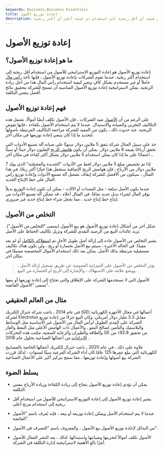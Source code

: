 ```yaml
---
keywords: Business,Business Essentials
title: إعادة توزيع الأصول
description: إعادة توزيع الأصول هو النقل الاستراتيجي للأصول من استخدام أقل قيمة أو أقل ربحية إلى استخدام ذي قيمة أعلى أو أكثر ربحية.
---
```


# إعادة توزيع الأصول
## ما هو إعادة توزيع الأصول؟

إعادة توزيع الأصول هو إعادة التوزيع الاستراتيجي للأصول من استخدام أقل ربحية إلى استخدام أكثر ربحية. عندما تقوم الشركات بإعادة توزيع الأصول ، فإنها تأخذ [رأس مال](/capital) خاملاً أو غير مستخدم بشكل كافٍ وتغير كيفية استخدام رأس المال هذا من أجل زيادة الربحية. يمكن لاستراتيجية إعادة توزيع الأصول المناسبة أن تسمح للشركة بتحقيق نتائج أفضل بنفس التكلفة.

## فهم إعادة توزيع الأصول

على الرغم من أن [الأصول](/asset) تفيد الشركات ، فإن الأصول تكلف أيضًا أموالًا. تشمل هذه التكاليف التخزين والصيانة والاستبدال. عندما لا يتم استخدام الأصول بكفاءة ، فإنها تقوض الربحية. عند حدوث ذلك ، يكون من المفيد للشركة مراجعة التكاليف المرتبطة بأصولها لتحديد ما إذا كان ينبغي إعادة توزيعها في مكان آخر.

خذ على سبيل المثال شركة تنفق 5 ملايين دولار سنويًا على صيانة آلة تصنيع الأدوات التي تحقق أرباحًا بقيمة 6 ملايين دولار. يمكن أن يكون [هامش الربح](/profitmargin) المليون دولار جيدًا أو سيئًا ، اعتمادًا على ما إذا كان يمكن استخدام 5 ملايين دولار بشكل أكثر كفاءة في مكان آخر.

إذا تم تخصيص مبلغ 5 ملايين دولار لخط من الأدوات "الجديدة والمحسّنة" الذي يولد 7 ملايين دولار من الأرباح ، فإن هوامش الربح الإضافية ستجعل هذا خيارًا أكثر ربحًا. في هذا المثال ، سيكون من الأفضل للشركة إيقاف تشغيل آلة تصنيع الأدوات وإعادة توزيع رأس المال على خط الإنتاج الجديد.

عندما يكون الأصل سلعة - مثل المعدات أو الآلات - يمكن أن تكون إعادة التوزيع بديلاً يوفر المال لشراء بديل جديد تمامًا. في المثال أعلاه ، قد تتمكن آلة تصنيع الأدوات من إنتاج خط إنتاج جديد ، مما يجعل شراء خط إنتاج جديد غير ضروري.

## التخلص من الأصول

شكل آخر من أشكال إعادة توزيع الأصول هو بيع الأصول (يسمى "التخلص من الأصول"). تزيد عائدات البيع من الرصيد النقدي للشركة وتزيل تكاليف الحفاظ على الأصل.

يشير التخلص من الأصول عادة إلى إزالة أصل طويل الأجل تم [استهلاكه بالكامل](/depreciation) أو لم يعد مفيدًا. في الحالة الأخيرة ، سيتم بيع الأصل بخسارة أو ربح ، ولن تكون هناك تكاليف مستقبلية مرتبطة بذلك الأصل. يمكن بعد ذلك استخدام الأموال المخصصة مسبقًا في مكان آخر.

> يؤثر التخلص من الأصول على الميزانية العمومية عن طريق تسجيل إزالة الأصل ، ووضع علامة على الاستهلاك ، والإشارة إلى الربح أو الخسارة من البيع.

>

الأصول التي لا تستخدمها الشركة على الإطلاق والتي تحتاج إلى إعادة توزيعها أو بيعها تسمى "الأصول الفائضة".

## مثال من العالم الحقيقي

في عام 2014 ، باعت شركة جنرال إلكتريك (GE) أعمالها في مجال الأجهزة الكهربائية لشركة Electrolux مقابل 3.3 مليار دولار أمريكي. وكان البيع جزءًا من إعادة توزيع الشركة على المدى الطويل لرأس المال من الأصول غير الأساسية مثل الوسائط والبلاستيك والتأمين لصالح النمو ، والأعمال ذات الهامش الأعلى مثل النفط والغاز والطاقة والطيران والرعاية الصحية. مكنت هذه التحركات GE من تحقيق 92.8٪ من [الإيرادات](/revenue) من أعمالها الصناعية بحلول عام 2016 .

علاوة على ذلك ، في عام 2020 ، باعت جنرال إلكتريك أعمالها الخاصة بالمصابيح الكهربائية التي يبلغ عمرها 125 عامًا.كان أداء الشركة الفرعية سيئًا لسنوات ، لذلك قررت الشركة بيع أصولها وإعادة توزيعها ، مما سمح بتركيز أكبر على الأعمال الصناعية.

## يسلط الضوء

- يمكن أن تؤدي إعادة توزيع الأصول بنجاح إلى زيادة الكفاءة وزيادة الأرباح بنفس التكلفة.

- يشير إعادة توزيع الأصول إلى إعادة التوزيع الاستراتيجي للأصول من استخدام أقل ربحية إلى استخدام مربح أعلى.

- عندما لا يتم استخدام الأصل ويمكن إعادة توزيعه أو بيعه ، فإنه يُعرف باسم "الأصول الفائضة".

- من البدائل لإعادة توزيع الأصول بيع الأصول ، والمعروف باسم "التصرف في الأصول".

- الأصول تكلف أموالاً لتخزينها وصيانتها واستبدالها. لذلك ، يعد النشر الفعال للأصول أمرًا بالغ الأهمية لاستراتيجية إدارة التكلفة في الشركة.

